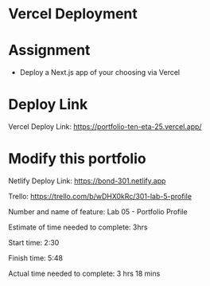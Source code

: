 # Vercel Deployment 

# Assignment 
- Deploy a Next.js app of your choosing via Vercel 

# Deploy Link
Vercel Deploy Link: https://portfolio-ten-eta-25.vercel.app/ 


# Modify this portfolio
Netlify Deploy Link: https://bond-301.netlify.app 

Trello: https://trello.com/b/wDHX0kRc/301-lab-5-profile 



Number and name of feature: Lab 05 - Portfolio Profile

Estimate of time needed to complete: 3hrs

Start time: 2:30

Finish time: 5:48

Actual time needed to complete: 3 hrs 18 mins 